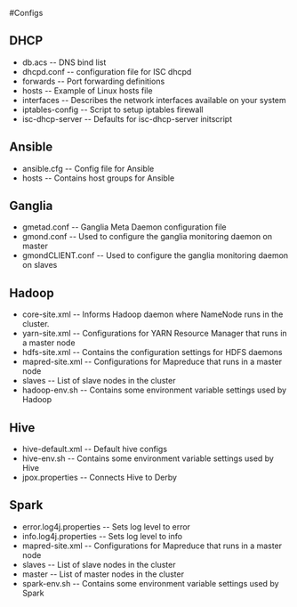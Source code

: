 #Configs

## DHCP
- db.acs -- DNS bind list
- dhcpd.conf -- configuration file for ISC dhcpd
- forwards -- Port forwarding definitions
- hosts -- Example of Linux hosts file
- interfaces --  Describes the network interfaces available on your system
- iptables-config -- Script to setup iptables firewall
- isc-dhcp-server -- Defaults for isc-dhcp-server initscript

## Ansible
- ansible.cfg -- Config file for Ansible
- hosts -- Contains host groups for Ansible

## Ganglia
- gmetad.conf -- Ganglia Meta Daemon configuration file
- gmond.conf -- Used to configure the ganglia monitoring daemon on master
- gmondCLIENT.conf -- Used to configure the ganglia monitoring daemon on slaves

## Hadoop
- core-site.xml -- Informs Hadoop daemon where NameNode runs in the cluster.
- yarn-site.xml -- Configurations for YARN Resource Manager that runs in a master node
- hdfs-site.xml -- Contains the configuration settings for HDFS daemons
- mapred-site.xml -- Configurations for Mapreduce that runs in a master node
- slaves -- List of slave nodes in the cluster
- hadoop-env.sh --  Contains some environment variable settings used by Hadoop

## Hive
- hive-default.xml -- Default hive configs
- hive-env.sh -- Contains some environment variable settings used by Hive
- jpox.properties -- Connects Hive to Derby

## Spark
- error.log4j.properties -- Sets log level to error
- info.log4j.properties -- Sets log level to info
- mapred-site.xml -- Configurations for Mapreduce that runs in a master node
- slaves -- List of slave nodes in the cluster
- master -- List of master nodes in the cluster
- spark-env.sh --  Contains some environment variable settings used by Spark
